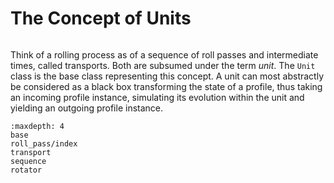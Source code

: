 # The Concept of Units

```{py:currentmodule} pyroll.core
```

Think of a rolling process as of a sequence of roll passes and intermediate times, called transports. 
Both are subsumed under the term *unit*. 
The `Unit` class is the base class representing this concept.
A unit can most abstractly be considered as a black box transforming the state of a profile, thus taking an incoming profile instance, simulating its evolution within the unit and yielding an outgoing profile instance.

```{toctree}
:maxdepth: 4
base
roll_pass/index
transport
sequence
rotator
```

